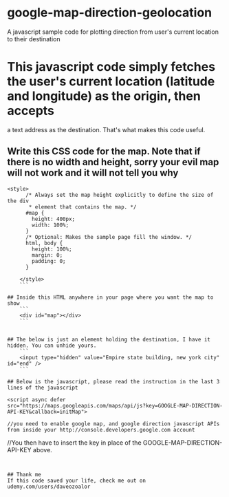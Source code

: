 # google-map-direction-geolocation
A javascript sample code for plotting direction from user's current location to their destination



# This javascript code simply fetches the user's current location (latitude and longitude) as the origin, then accepts
a text address as the destination. That's what makes this code useful. 

## Write this CSS code for the map. Note that if there is no width and height, sorry your evil map will not work and it will not tell you why 
```
<style>
      /* Always set the map height explicitly to define the size of the div
       * element that contains the map. */
      #map {
        height: 400px;
        width: 100%;
      }
      /* Optional: Makes the sample page fill the window. */
      html, body {
        height: 100%;
        margin: 0;
        padding: 0;
      }
 
    </style> 
    ```

## Inside this HTML anywhere in your page where you want the map to show 
    ```
    <div id="map"></div>
    ```
    
    
## The below is just an element holding the destination, I have it hidden. You can unhide yours. 
    ```
    <input type="hidden" value="Empire state building, new york city" id="end" />
    ```

## Below is the javascript, please read the instruction in the last 3 lines of the javascript 

```
<script>

      function initMap() {

              // Try HTML5 geolocation.
     if (navigator.geolocation) {
            
            navigator.geolocation.getCurrentPosition(function(position) {
                var pos = {
                lat: position.coords.latitude,
                lng: position.coords.longitude
                };

                window.pos = pos; 


        var directionsService = new google.maps.DirectionsService;
        var directionsDisplay = new google.maps.DirectionsRenderer;
      //  ourOrigin = new google.maps.LatLng(pos.lat, pos.lng);
        var map = new google.maps.Map(document.getElementById('map'), {
          zoom: 7,
          center: {lat: pos.lat, lng: pos.lng}
        });
        directionsDisplay.setMap(map);

          calculateAndDisplayRoute(directionsService, directionsDisplay);


            });
            } else {
            // Browser doesn't support Geolocation
            handleLocationError(false, infoWindow, map.getCenter());
            }



        
       }

      function calculateAndDisplayRoute(directionsService, directionsDisplay) {

          console.log("Testing : "+pos);

        directionsService.route({
          origin:  new google.maps.LatLng(pos.lat, pos.lng),
          destination: document.getElementById('end').value,
          travelMode: 'DRIVING'
        }, function(response, status) {
          if (status === 'OK') {
            directionsDisplay.setDirections(response);
          } else {
            window.alert('Directions request failed due to ' + status);
          }
        });
      }
    </script>
    
    <script async defer
    src="https://maps.googleapis.com/maps/api/js?key=GOOGLE-MAP-DIRECTION-API-KEY&callback=initMap">
    
    //you need to enable google map, and google direction javascript APIs from inside your http://console.developers.google.com account
//You then have to insert the key in place of the GOOGLE-MAP-DIRECTION-API-KEY above.
    </script>
```


## Thank me
If this code saved your life, check me out on udemy.com/users/daveozoalor
